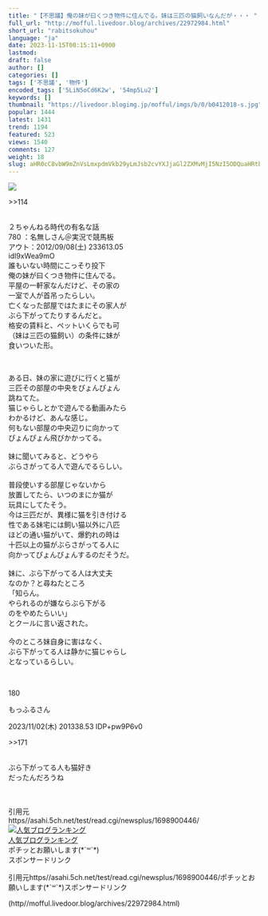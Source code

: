 ```yaml
---
title: "【不思議】俺の妹が曰くつき物件に住んでる。妹は三匹の猫飼いなんだが・・・ "
full_url: "http://mofful.livedoor.blog/archives/22972984.html"
short_url: "rabitsokuhou"
language: "ja"
date: 2023-11-15T00:15:11+0900
lastmod: 
draft: false
author: []
categories: []
tags: ['不思議', '物件']
encoded_tags: ['5LiN5oCd6K2w', '54mp5Lu2']
keywords: []
thumbnail: "https://livedoor.blogimg.jp/mofful/imgs/b/0/b0412018-s.jpg"
popular: 1444
latest: 1431
trend: 1194
featured: 523
views: 1540
comments: 127
weight: 18
slug: aHR0cC8vbW9mZnVsLmxpdmVkb29yLmJsb2cvYXJjaGl2ZXMvMjI5NzI5ODQuaHRtbA==
---
```


![](https://livedoor.blogimg.jp/mofful/imgs/b/0/b0412018-s.jpg)

<div><p class='t_b t_i'><p class='anchor'>>>114</p><br>２ちゃんねる時代の有名な話<br>780 ：名無しさん＠実況で競馬板<br>アウト：2012/09/08(土) 233613.05<br>idI9xWea9mO<br>誰もいない時間にこっそり投下<br>俺の妹が曰くつき物件に住んでる。<br>平屋の一軒家なんだけど、その家の<br>一室で人が首吊ったらしい。<br>亡くなった部屋ではたまにその家人が<br>ぶら下がってたりするんだと。<br>格安の賃料と、ペットいくらでも可<br>（妹は三匹の猫飼い）の条件に妹が<br>食いついた形。</p><p class='t_h t_i'><br></p><p class='t_b t_i'> ある日、妹の家に遊びに行くと猫が<br>三匹その部屋の中央をぴょんぴょん<br>跳ねてた。 <br> 猫じゃらしとかで遊んでる動画みたら<br>わかるけど、あんな感じ。 <br> 何もない部屋の中央辺りに向かって<br>ぴょんぴょん飛びかかってる。 <br> <br> 妹に聞いてみると、どうやら<br>ぶらさがってる人で遊んでるらしい。<br> <br> 普段使いする部屋じゃないから<br>放置してたら、いつのまにか猫が<br>玩具にしてたそう。 <br> 今は三匹だが、異様に猫を引き付ける<br>性である妹宅には飼い猫以外に八匹<br>ほどの通い猫がいて、爆釣れの時は<br>十匹以上の猫がぶらさがってる人に<br>向かってぴょんぴょんするのだそうだ。 <br> <br> 妹に、ぶら下がってる人は大丈夫<br>なのか？と尋ねたところ <br> 「知らん。<br> やられるのが嫌ならぶら下がる<br> のをやめたらいい」 <br> とクールに言い返された。<br> <br> 今のところ妹自身に害はなく、<br>ぶら下がってる人は静かに猫じゃらし<br>となっているらしい。 </p><br> <p class='t_h t_i'>180 <p>もっふるさん</p> <p> 2023/11/02(木) 201338.53 IDP+pw9P6v0</p></p> <p class='t_b t_i'> <p class='anchor'>>>171</p> <br> ぶら下がってる人も猫好き<br>だったんだろうね </p><br> <br>引用元<br>https//asahi.5ch.net/test/read.cgi/newsplus/1698900446/<br><a href='//blog.with2.net/link/?2036932'><img title='人気ブログランキング' src='https//blog.with2.net/img/banner/banner_21.gif'></a><br><a href='//blog.with2.net/link/?2036932'>人気ブログランキング</a><br>ポチッとお願いします(*´꒳`*)<br>スポンサードリンク<br><img alt='' src='https//www11.a8.net/0.gif?a8mat=3BDUGQ+4RHMA+2HOM+BS629' height='1' width='1' border='0'> <p>引用元https//asahi.5ch.net/test/read.cgi/newsplus/1698900446/ポチッとお願いします(*´꒳`*)スポンサードリンク</p></div>

(http//mofful.livedoor.blog/archives/22972984.html)

